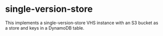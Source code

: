 # single-version-store

This implements a single-version-store VHS instance with an S3 bucket as a store
and keys in a DynamoDB table.
